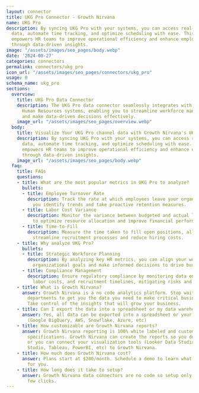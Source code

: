```yaml
---
layout: connector
title: UKG Pro Connector - Growth Nirvana
name: UKG Pro
description: By syncing UKG Pro with your systems, you can access real-time employee
  data, automate time tracking, and optimize scheduling with ease. This connector
  empowers HR teams to improve operational efficiency and enhance employee experiences
  through data-driven insights.
image: "/assets/images/seo_pages/body.webp"
date: '2024-08-27'
categories: connectors
permalink: connectors/ukg_pro
icon_url: "/assets/images/seo_pages/connectors/ukg_pro"
usage: 0
schema_name: ukg_pro
sections:
  overview:
    title: UKG Pro Data Connector
    description: The UKG Pro data connector seamlessly integrates with your existing
      Human Resources systems, enabling you to streamline workforce management processes
      and make data-driven decisions effectively.
    image_url: "/assets/images/seo_pages/overview.webp"
  body:
    title: Visualize Your UKG Pro channel data with Growth Nirvana's UKG Pro Connector
    description: By syncing UKG Pro with your systems, you can access real-time employee
      data, automate time tracking, and optimize scheduling with ease. This connector
      empowers HR teams to improve operational efficiency and enhance employee experiences
      through data-driven insights.
    image_url: "/assets/images/seo_pages/body.webp"
  faq:
    title: FAQs
    questions:
    - title: What are the most popular metrics in UKG Pro to analyze?
      bullets:
      - title: Employee Turnover Rate
        description: Track the rate at which employees leave your organization, helping
          you identify trends and take proactive retention measures.
      - title: Labor Cost Variance
        description: Monitor the variance between budgeted and actual labor costs
          to optimize resource allocation and improve financial performance.
      - title: Time-to-Fill
        description: Measure the time taken to fill open positions, allowing you to
          streamline recruitment processes and reduce hiring costs.
    - title: Why analyze UKG Pro?
      bullets:
      - title: Strategic Workforce Planning
        description: By analyzing key HR metrics, you can align your workforce with
          organizational goals and make informed decisions to drive business success.
      - title: Compliance Management
        description: Ensure regulatory compliance by monitoring data on employee turnover,
          labor costs, and recruitment timelines, mitigating risks and avoiding penalties.
    - title: What is Growth Nirvana?
      answer: Growth Nirvana is a no code analytics platform. Stop waiting for other
        departments to get you the data you need to make critical business decisions.
        Take control of the insights that will grow your business.
    - title: Can I export the data into a spreadsheet or my data warehouse?
      answer: Yes, all data can be exported into a spreadsheet or your data warehouse
        (Google BigQuery, AWS, Snowflake, Azure, etc)
    - title: How customizable are Growth Nirvana reports?
      answer: Growth Nirvana reporting is 100% white labeled and customized to your
        specifications. Growth Nirvana can create the reports so you don’t have to
        or you can connect your visualization tools (Looker Data Studio/Google Data
        Studio, Tableau, PowerBI, etc) to Growth Nirvana.
    - title: How much does Growth Nirvana cost?
      answer: Plans start at $200/month. Schedule a demo to learn what plan is best
        for you.
    - title: How long does it take to setup?
      answer: Growth Nirvana data connectors are no code so setup only requires a
        few clicks.
---
```

